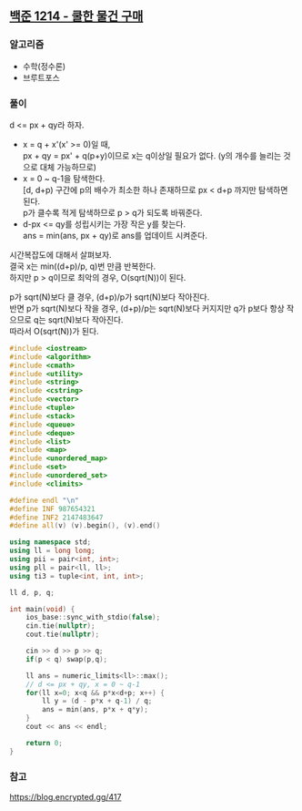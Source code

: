 ## [백준 1214 - 쿨한 물건 구매](https://www.acmicpc.net/problem/1214)

### 알고리즘
- 수학(정수론)
- 브루트포스

### 풀이
d <= px + qy라 하자.  

- x = q + x'(x' >= 0)일 때,  
  px + qy = px' + q(p+y)이므로 x는 q이상일 필요가 없다. (y의 개수를 늘리는 것으로 대체 가능하므로)
- x = 0 ~ q-1을 탐색한다.  
  [d, d+p) 구간에 p의 배수가 최소한 하나 존재하므로 px < d+p 까지만 탐색하면 된다.  
  p가 클수록 적게 탐색하므로 p > q가 되도록 바꿔준다.
- d-px <= qy를 성립시키는 가장 작은 y를 찾는다.  
  ans = min(ans, px + qy)로 ans를 업데이트 시켜준다.

시간복잡도에 대해서 살펴보자.  
결국 x는 min((d+p)/p, q)번 만큼 반복한다.  
하지만 p > q이므로 최악의 경우, O(sqrt(N))이 된다.

p가 sqrt(N)보다 클 경우, (d+p)/p가 sqrt(N)보다 작아진다.  
반면 p가 sqrt(N)보다 작을 경우, (d+p)/p는 sqrt(N)보다 커지지만 q가 p보다 항상 작으므로 q는 sqrt(N)보다 작아진다.  
따라서 O(sqrt(N))가 된다.

```c++
#include <iostream>
#include <algorithm>
#include <cmath>
#include <utility>
#include <string>
#include <cstring>
#include <vector>
#include <tuple>
#include <stack>
#include <queue>
#include <deque>
#include <list>
#include <map>
#include <unordered_map>
#include <set>
#include <unordered_set>
#include <climits>

#define endl "\n"
#define INF 987654321
#define INF2 2147483647
#define all(v) (v).begin(), (v).end()

using namespace std;
using ll = long long;
using pii = pair<int, int>;
using pll = pair<ll, ll>;
using ti3 = tuple<int, int, int>;

ll d, p, q;

int main(void) {
    ios_base::sync_with_stdio(false);
    cin.tie(nullptr);
    cout.tie(nullptr);

    cin >> d >> p >> q;
    if(p < q) swap(p,q);

    ll ans = numeric_limits<ll>::max();
    // d <= px + qy, x = 0 ~ q-1
    for(ll x=0; x<q && p*x<d+p; x++) {
        ll y = (d - p*x + q-1) / q;
        ans = min(ans, p*x + q*y);
    }
    cout << ans << endl;

    return 0;
}
```

### 참고
https://blog.encrypted.gg/417
